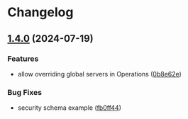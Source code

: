 # Changelog

## [1.4.0](https://github.com/macbookandrew/vyuldashev-laravel-openapi/compare/v1.3.0...v1.4.0) (2024-07-19)


### Features

* allow overriding global servers in Operations ([0b8e62e](https://github.com/macbookandrew/vyuldashev-laravel-openapi/commit/0b8e62efa5988331f8f7a6453d3c5200e87bb4f9))


### Bug Fixes

* security schema example ([fb0ff44](https://github.com/macbookandrew/vyuldashev-laravel-openapi/commit/fb0ff4455041a9b79232dfbc84794cde2323cb50))
